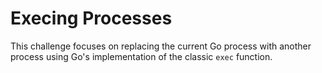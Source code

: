 # Execing Processes

This challenge focuses on replacing the current Go process with another process using Go's implementation of the classic `exec` function.
